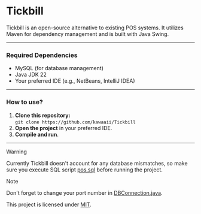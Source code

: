 # Tickbill

Tickbill is an open-source alternative to existing POS systems. It utilizes Maven for dependency management and is built
with Java Swing.

---

### Required Dependencies

- MySQL (for database management)
- Java JDK 22
- Your preferred IDE (e.g., NetBeans, IntelliJ IDEA)

---

### How to use?

1. **Clone this repository:**<br/>
   `git clone https://github.com/kawaaii/Tickbill`
2. **Open the project** in your preferred IDE.
3. **Compile and run**.

---
> [!WARNING]
> Currently Tickbill doesn't account for any database mismatches, so make sure you execute SQL
> script [pos.sql](src/main/java/com/hridaya/tickbill/database/pos.sql) before running the project.

> [!NOTE]
> Don't forget to change your port number
> in [DBConnection.java](src/main/java/com/hridaya/tickbill/database/DbConnection.java).

This project is licensed under [MIT](LICENSE).